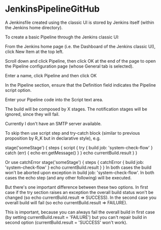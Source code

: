 # JenkinsPipelineGitHub

A Jenkinsfile created using the classic UI is stored by Jenkins itself (within the Jenkins home directory).

To create a basic Pipeline through the Jenkins classic UI:

From the Jenkins home page (i.e. the Dashboard of the Jenkins classic UI), click New Item at the top left.

Scroll down and click Pipeline, then click OK at the end of the page to open the Pipeline configuration page (whose General tab is selected).

Enter a name, click Pipeline and then click OK

In the Pipeline section, ensure that the Definition field indicates the Pipeline script option.

Enter your Pipeline code into the Script text area.


The build will be composed by X stages. The notification stages will be ignored, since they will fail.

Currently I don't have an SMTP server available.

To skip then use script step and try-catch block (similar to previous proposition by R_K but in declarative style), e.g.

stage('someStage') {
    steps {
        script {
            try {
                build job: 'system-check-flow'
            } catch (err) {
                echo err.getMessage()
            }
        }
        echo currentBuild.result
    }
}

Or use catchError
stage('someStage') {
    steps {
        catchError {
            build job: 'system-check-flow'
        }
        echo currentBuild.result
    }
}
In both cases the build won't be aborted upon exception in build job: 'system-check-flow'. In both cases the echo step (and any other following) will be executed.

But there's one important difference between these two options. In first case if the try section raises an exception the overall build status won't be changed (so echo currentBuild.result => SUCCESS). In the second case you overall build will fail (so echo currentBuild.result => FAILURE).

This is important, because you can always fail the overall build in first case (by setting currentBuild.result = 'FAILURE') but you can't repair build in second option (currentBuild.result = 'SUCCESS' won't work).


